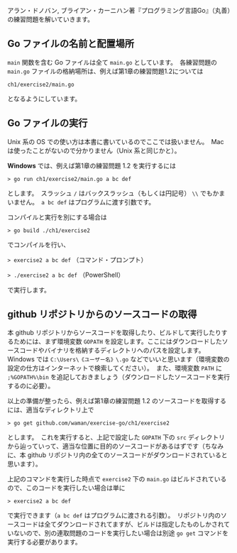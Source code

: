 アラン・ドノバン, ブライアン・カーニハン著『プログラミング言語Go』（丸善）の練習問題を解いていきます。

## Go ファイルの名前と配置場所
`main` 関数を含む Go ファイルは全て `main.go` としています。　各練習問題の `main.go` ファイルの格納場所は、例えば第1章の練習問題1.2については

  `ch1/exercise2/main.go`
  
となるようにしています。

## Go ファイルの実行
Unix 系の OS での使い方は本書に書いているのでここでは扱いません。　Mac は使ったことがないので分かりません（Unix 系と同じかと）。

**Windows** では、例えば第1章の練習問題 1.2 を実行するには

  `> go run ch1/exercise2/main.go a bc def` 

とします。　スラッシュ `/` はバックスラッシュ（もしくは円記号） `\\` でもかまいません。　`a bc def` はプログラムに渡す引数です。

コンパイルと実行を別にする場合は

  `> go build ./ch1/exercise2`
  
でコンパイルを行い、

  `> exercise2 a bc def`  （コマンド・プロンプト）
  
  `> ./exercise2 a bc def`  （PowerShell）
  
で実行します。

## github リポジトリからのソースコードの取得
本 github リポジトリからソースコードを取得したり、ビルドして実行したりするためには、まず環境変数 `GOPATH` を設定します。ここにはダウンロードしたソースコードやバイナリを格納するディレクトリへのパスを設定します。　Windows では `C:\Users\《ユーザー名》\.go` などでいいと思います（環境変数の設定の仕方はインターネットで検索してください）。　また、環境変数 `PATH` に `;%GOPATH%\bin` を追記しておきましょう（ダウンロードしたソースコードを実行するのに必要）。

以上の準備が整ったら、例えば第1章の練習問題 1.2 のソースコードを取得するには、適当なディレクトリ上で

  `> go get github.com/waman/exercise-go/ch1/exercise2`
  
とします。　これを実行すると、上記で設定した `GOPATH` 下の `src` ディレクトリから辿っていって、適当な位置に目的のソースコードがあるはずです（ちなみに、本 github リポジトリ内の全てのソースコードがダウンロードされていると思います）。

上記のコマンドを実行した時点で `exercise2` 下の `main.go` はビルドされているので、このコードを実行したい場合は単に

  `> exercise2 a bc def`
  
で実行できます（`a bc def` はプログラムに渡される引数）。　リポジトリ内のソースコードは全てダウンロードされてますが、ビルドは指定したものしかされていないので、別の連取問題のコードを実行したい場合は別途 `go get` コマンドを実行する必要があります。